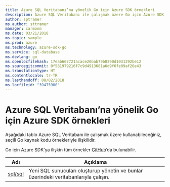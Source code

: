 ```yaml
---
title: Azure SQL Veritabanı’na yönelik Go için Azure SDK örnekleri
description: Azure SQL Veritabanı ile çalışmak üzere Go için Azure SDK’dan seçilen örnekler.
author: sptramer
ms.author: sttramer
manager: carmonm
ms.date: 03/21/2018
ms.topic: sample
ms.prod: azure
ms.technology: azure-sdk-go
ms.service: sql-database
ms.devlang: go
ms.openlocfilehash: 17eab667721acace20bab79b8290d1031292be12
ms.sourcegitcommit: 0f581979216f7c9d4913681a6d9f6fe09af26e43
ms.translationtype: HT
ms.contentlocale: tr-TR
ms.lasthandoff: 08/02/2018
ms.locfileid: "39475900"
---
```

# <a name="azure-sdk-for-go-samples-for-azure-sql-database"></a>Azure SQL Veritabanı’na yönelik Go için Azure SDK örnekleri

Aşağıdaki tablo Azure SQL Veritabanı ile çalışmak üzere kullanabileceğiniz, seçili Go kaynak kodu örnekleriyle ilişkilidir.

Go için Azure SDK’ya ilişkin tüm örnekler [GitHub](https://github.com/Azure-Samples/azure-sdk-for-go-samples)’da bulunabilir.

| Adı | Açıklama |
|------|-------------|
| [sql/sql](https://github.com/Azure-Samples/azure-sdk-for-go-samples/blob/master/sql/sql.go) | Yeni SQL sunucuları oluşturup yönetin ve bunlar üzerindeki veritabanlarıyla çalışın. |
